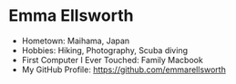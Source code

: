 # Emma Ellsworth

- Hometown: Maihama, Japan
- Hobbies: Hiking, Photography, Scuba diving
- First Computer I Ever Touched: Family Macbook
- My GitHub Profile: https://github.com/emmarellsworth